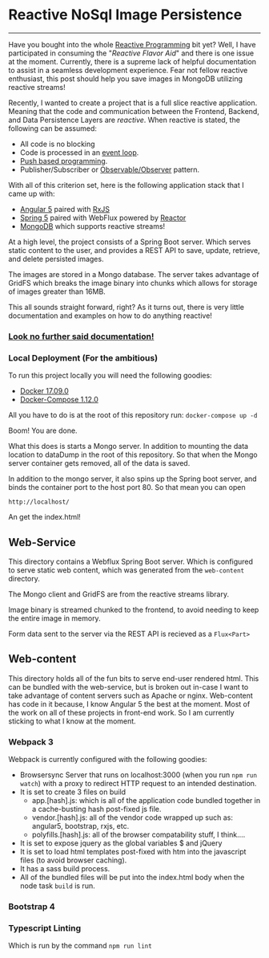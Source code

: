 # Reactive NoSql Image Persistence 

---

Have you bought into the whole [Reactive Programming](https://en.wikipedia.org/wiki/Reactive_programming) bit yet? 
Well, I have participated in consuming the "_Reactive Flavor Aid_" and there is one issue at the moment.
Currently, there is a supreme lack of helpful documentation to assist in a seamless development experience.
Fear not fellow reactive enthusiast, this post should help you save images in MongoDB utilizing reactive streams!

Recently, I wanted to create a project that is a full slice reactive application.
Meaning that the code and communication between the Frontend, Backend, and Data Persistence Layers are _reactive_.
When reactive is stated, the following can be assumed:

- All code is no blocking
- Code is processed in an [event loop](http://vertx.io/docs/guide-for-java-devs/#_core_vert_x_concepts).
- [Push based programming](https://en.wikipedia.org/wiki/Push_technology).
- Publisher/Subscriber or [Observable/Observer](http://reactivex.io/intro.html) pattern. 

With all of this criterion set, here is the following application stack that I came up with:

- [Angular 5](https://angular.io/) paired with [RxJS](http://reactivex.io/rxjs/)
- [Spring 5](https://spring.io/) paired with WebFlux powered by [Reactor](https://projectreactor.io/)
- [MongoDB](https://www.mongodb.com/) which supports reactive streams!

At a high level, the project consists of a Spring Boot server.
Which serves static content to the user, and provides a REST API to save, update, retrieve, and delete persisted images.

The images are stored in a Mongo database. 
The server takes advantage of GridFS which breaks the image binary into chunks which allows for storage of images greater than 16MB. 

This all sounds straight forward, right? As it turns out, there is very little documentation and examples on how to do anything reactive!
### [Look no further said documentation!](http://blog.acari.io/2017/12/14/Reactive-Mongo-Image-Persistence.html)

### Local Deployment (For the ambitious)

To run this project locally you will need the following goodies:

 - [Docker 17.09.0](https://www.docker.com/) 
 - [Docker-Compose 1.12.0](https://docs.docker.com/compose/install/)
 
All you have to do is at the root of this repository run:
    `docker-compose up -d`

Boom! You are done.

What this does is starts a Mongo server.
In addition to mounting the data location to dataDump in the root of this repository.
So that when the Mongo server container gets removed, all of the data is saved.

In addition to the mongo server, it also spins up the Spring boot server, and binds the container port to the host port 80.
So that mean you can open 
    
    http://localhost/
    
An get the index.html!

## Web-Service

This directory contains a Webflux Spring Boot server. 
Which is configured to serve static web content, which was generated from the `web-content` directory.

The Mongo client and GridFS are from the reactive streams library.

Image binary is streamed chunked to the frontend, to avoid needing to keep the entire image in memory.

Form data sent to the server via the REST API is recieved as a `Flux<Part>`



## Web-content

This directory holds all of the fun bits to serve end-user rendered html.
This can be bundled with the web-service, but is broken out in-case I want to take advantage of content servers such as Apache or nginx.
Web-content has code in it because, I know Angular 5 the best at the moment. 
Most of the work on all of these projects in front-end work. So I am currently sticking to what I know at the moment.
  

### Webpack 3

Webpack is currently configured with the following goodies:

- Browsersync Server that runs on localhost:3000 (when you run `npm run watch`) with a proxy to redirect HTTP request to an intended destination.
- It is set to create 3 files on build
    - app.[hash].js: which is all of the application code bundled together in a cache-busting hash post-fixed js file.
    - vendor.[hash].js: all of the vendor code wrapped up such as: angular5, bootstrap, rxjs, etc.
    - polyfills.[hash].js: all of the browser compatability stuff, I think....
- It is set to expose jquery as the global variables $ and jQuery
- It is set to load html templates post-fixed with htm into the javascript files (to avoid browser caching).
- It has a sass build process.
- All of the bundled files will be put into the index.html body when the node task `build` is run.

### Bootstrap 4

### Typescript Linting
Which is run by the command `npm run lint`


